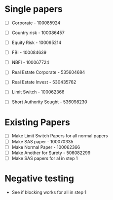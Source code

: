 # Single papers
- [ ] Corporate - 100085924
- [ ] Country risk - 100086457
- [ ] Equity Risk - 100095214
- [ ] FBI - 100084639
- [ ] NBFI - 100067724
- [ ] Real Estate Corporate - 535604684
- [ ] Real Estate Invest - 530435762

- [ ] Limit Switch - 100062366
- [ ] Short Authority Sought - 536098230

# Existing Papers
- [ ] Make Limit Switch Papers for all normal papers 
- [ ] Make SAS paper - 100070335
- [ ] Make Normal Paper - 100062366
- [ ] Make Another for Surety - 506082299
- [ ] Make SAS papers for al in step 1

# Negative testing
- See if blocking works for all in step 1